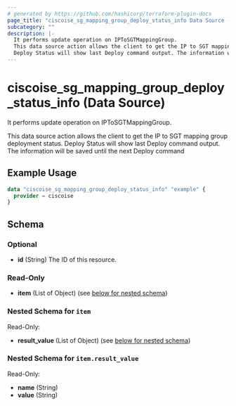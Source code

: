 ```yaml
---
# generated by https://github.com/hashicorp/terraform-plugin-docs
page_title: "ciscoise_sg_mapping_group_deploy_status_info Data Source - terraform-provider-ciscoise"
subcategory: ""
description: |-
  It performs update operation on IPToSGTMappingGroup.
  This data source action allows the client to get the IP to SGT mapping group deployment status.
  Deploy Status will show last Deploy command output. The information will be saved until the next Deploy command
---
```


# ciscoise_sg_mapping_group_deploy_status_info (Data Source)

It performs update operation on IPToSGTMappingGroup.

This data source action allows the client to get the IP to SGT mapping group deployment status.
Deploy Status will show last Deploy command output. The information will be saved until the next Deploy command

## Example Usage

```terraform
data "ciscoise_sg_mapping_group_deploy_status_info" "example" {
  provider = ciscoise
}
```

<!-- schema generated by tfplugindocs -->
## Schema

### Optional

- **id** (String) The ID of this resource.

### Read-Only

- **item** (List of Object) (see [below for nested schema](#nestedatt--item))

<a id="nestedatt--item"></a>
### Nested Schema for `item`

Read-Only:

- **result_value** (List of Object) (see [below for nested schema](#nestedobjatt--item--result_value))

<a id="nestedobjatt--item--result_value"></a>
### Nested Schema for `item.result_value`

Read-Only:

- **name** (String)
- **value** (String)


